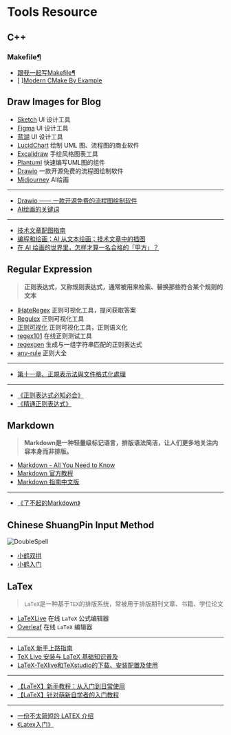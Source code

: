 # Tools Resource

## C++

### Makefile[¶](https://seisman.github.io/how-to-write-makefile/index.html#makefile)

* &#x20;[跟我一起写Makefile](https://seisman.github.io/how-to-write-makefile/index.html)[¶](https://seisman.github.io/how-to-write-makefile/index.html#makefile)
* \[ ][Modern CMake By Example](https://github.com/stdrc/modern-cmake-by-example)

## Draw Images for Blog

* [Sketch](https://www.lucidchart.com/pages/) UI 设计工具
* [Figma](https://www.figma.com/) UI 设计工具
* [蓝湖](https://lanhuapp.com/) UI 设计工具
* [LucidChart](https://www.lucidchart.com/pages/) 绘制 UML 图、流程图的商业软件
* [Excalidraw](https://excalidraw.com/) 手绘风格图表工具
* [Plantuml](https://plantuml.com/) 快速编写UML图的组件
* [Drawio](https://app.diagrams.net/) 一款开源免费的流程图绘制软件
* [Midjourney](https://www.midjourney.com/home/) AI绘画

***

* [Drawio —— 一款开源免费的流程图绘制软件](https://zhuanlan.zhihu.com/p/180534102)
* [AI绘画的关键词](https://397987634.notion.site/397987634/AI-764e6a50fbf04327945a12a07ce9654f)

***

* [技术文章配图指南](https://draveness.me/sketch-and-sketch/)
* [编程和绘画；AI 从文本绘画；技术文章中的插图](https://catcoding.me/p/weekly-15/)
* [在 AI 绘画的世界里，怎样才算一名合格的「甲方」？](https://sspai.com/post/75629)

## Regular Expression

> **正则表达式，又称规则表达式，通常被用来检索、替换那些符合某个规则的文本**

* [IHateRegex](https://ihateregex.io/) 正则可视化工具，提问获取答案
* [Regulex](https://jex.im/regulex/#!flags=\&re=%5E\(a%7Cb\)\*%3F%24) 正则可视化工具
* [正则可视化](https://wangwl.net/r/vr) 正则可视化工具，正则语义化
* [regex101](https://regex101.com/) 在线正则测试工具
* [regexgen](https://npm.runkit.com/regexgen) 生成与一组字符串匹配的正则表达式
* [any-rule](https://any86.github.io/any-rule) 正则大全

***

* [第十一章、正規表示法與文件格式化處理](https://linux.vbird.org/linux\_basic/centos7/0330regularex.php)

***

* [《正则表达式必知必会》](https://book.douban.com/subject/26285406/)
* [《精通正则表达式》](https://book.douban.com/subject/2154713/)

## Markdown

> **Markdown是一种轻量级标记语言，排版语法简洁，让人们更多地关注内容本身而非排版。**

* [Markdown - All You Need to Know](http://haoeric.github.io/markdown-grammar/#fnref:1)
* [Markdown 官方教程](https://markdown.com.cn/)
* [Markdown 指南中文版](https://www.markdown.xyz/)

***

* [《了不起的Markdown》](https://book.douban.com/subject/34613706/)

## Chinese ShuangPin Input Method

![DoubleSpell](https://bu.dusays.com/2022/10/30/635e1d0475d82.png)

* [小鹤双拼](https://flypy.com/)
* [小鹤入门](https://help.flypy.com/#/xh)

## LaTex

> `LaTeX`是一种基于`ΤΕΧ`的排版系统，常被用于排版期刊文章、书籍、学位论文

* [LaTeXLive](https://www.latexlive.com/) 在线 `LaTeX` 公式编辑器
* [Overleaf](https://www.overleaf.com/project) 在线 `LaTeX` 编辑器

***

* [LaTeX 新手上路指南](https://zhuanlan.zhihu.com/p/433710726)
* [TeX Live 安装与 LaTeX 基础知识普及](https://www.bilibili.com/video/BV1T7411G7RV?spm\_id\_from=333.337.search-card.all.click\&vd\_source=ae16ff6478eb15c1b87880540263910b)
* [LaTeX-TeXlive和TeXstudio的下载、安装配置及使用](https://zhuanlan.zhihu.com/p/138586028)

***

* [【LaTeX】新手教程：从入门到日常使用](https://zhuanlan.zhihu.com/p/456055339)
* [【LaTeX】针对萌新自学者的入门教程](https://zhuanlan.zhihu.com/p/521649367)

***

* [一份不太简短的 LATEX 介绍](http://www.ptep-online.com/ctan/lshort\_chinese.pdf)
* [《Latex入门》](https://book.douban.com/subject/24703731/)

